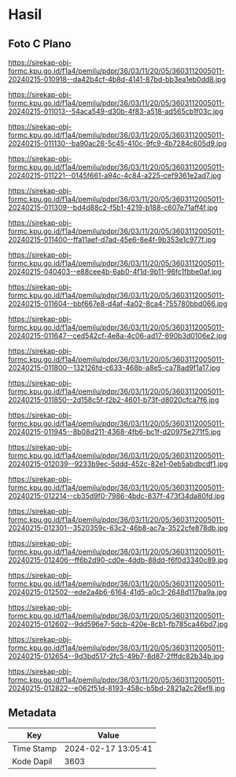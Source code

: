 # Hasil

## Foto C Plano

https://sirekap-obj-formc.kpu.go.id/f1a4/pemilu/pdpr/36/03/11/20/05/3603112005011-20240215-010918--da42b4cf-4b8d-4141-87bd-bb3ea1eb0dd8.jpg

https://sirekap-obj-formc.kpu.go.id/f1a4/pemilu/pdpr/36/03/11/20/05/3603112005011-20240215-011013--54aca549-d30b-4f83-a518-ad565cb1f03c.jpg

https://sirekap-obj-formc.kpu.go.id/f1a4/pemilu/pdpr/36/03/11/20/05/3603112005011-20240215-011130--ba90ac26-5c45-410c-9fc9-4b7284c605d9.jpg

https://sirekap-obj-formc.kpu.go.id/f1a4/pemilu/pdpr/36/03/11/20/05/3603112005011-20240215-011221--0145f661-a94c-4c84-a225-cef9361e2ad7.jpg

https://sirekap-obj-formc.kpu.go.id/f1a4/pemilu/pdpr/36/03/11/20/05/3603112005011-20240215-011309--bd4d88c2-f5b1-4219-b188-c607e71aff4f.jpg

https://sirekap-obj-formc.kpu.go.id/f1a4/pemilu/pdpr/36/03/11/20/05/3603112005011-20240215-011400--ffa11aef-d7ad-45e6-8e4f-9b353e1c977f.jpg

https://sirekap-obj-formc.kpu.go.id/f1a4/pemilu/pdpr/36/03/11/20/05/3603112005011-20240215-040403--e88cee4b-6ab0-4f1d-9b11-96fc1fbbe0af.jpg

https://sirekap-obj-formc.kpu.go.id/f1a4/pemilu/pdpr/36/03/11/20/05/3603112005011-20240215-011604--bbf667e8-d4af-4a02-8ca4-755780bbd066.jpg

https://sirekap-obj-formc.kpu.go.id/f1a4/pemilu/pdpr/36/03/11/20/05/3603112005011-20240215-011647--ced542cf-4e8a-4c06-ad17-690b3d0106e2.jpg

https://sirekap-obj-formc.kpu.go.id/f1a4/pemilu/pdpr/36/03/11/20/05/3603112005011-20240215-011800--132126fd-c633-468b-a8e5-ca78ad9f1a17.jpg

https://sirekap-obj-formc.kpu.go.id/f1a4/pemilu/pdpr/36/03/11/20/05/3603112005011-20240215-011850--2d158c5f-f2b2-4601-b73f-d8020cfca7f6.jpg

https://sirekap-obj-formc.kpu.go.id/f1a4/pemilu/pdpr/36/03/11/20/05/3603112005011-20240215-011945--8b08d211-4368-4fb6-bc1f-d20975e271f5.jpg

https://sirekap-obj-formc.kpu.go.id/f1a4/pemilu/pdpr/36/03/11/20/05/3603112005011-20240215-012039--9233b9ec-5ddd-452c-82e1-0eb5abdbcdf1.jpg

https://sirekap-obj-formc.kpu.go.id/f1a4/pemilu/pdpr/36/03/11/20/05/3603112005011-20240215-012214--cb35d9f0-7986-4bdc-837f-473f34da80fd.jpg

https://sirekap-obj-formc.kpu.go.id/f1a4/pemilu/pdpr/36/03/11/20/05/3603112005011-20240215-012301--3520359c-63c2-46b8-ac7a-3522cfe878db.jpg

https://sirekap-obj-formc.kpu.go.id/f1a4/pemilu/pdpr/36/03/11/20/05/3603112005011-20240215-012406--ff6b2d90-cd0e-4ddb-88dd-f6f0d3340c89.jpg

https://sirekap-obj-formc.kpu.go.id/f1a4/pemilu/pdpr/36/03/11/20/05/3603112005011-20240215-012502--ede2a4b6-6164-41d5-a0c3-2648d117ba9a.jpg

https://sirekap-obj-formc.kpu.go.id/f1a4/pemilu/pdpr/36/03/11/20/05/3603112005011-20240215-012602--9dd596e7-5dcb-420e-8cb1-fb785ca46bd7.jpg

https://sirekap-obj-formc.kpu.go.id/f1a4/pemilu/pdpr/36/03/11/20/05/3603112005011-20240215-012654--9d3bd517-2fc5-49b7-8d87-2fffdc82b34b.jpg

https://sirekap-obj-formc.kpu.go.id/f1a4/pemilu/pdpr/36/03/11/20/05/3603112005011-20240215-012822--e062f51d-8193-458c-b5bd-2821a2c26ef8.jpg


## Metadata

| Key        | Value               |
| ---------- | ------------------- |
| Time Stamp | 2024-02-17 13:05:41 |
| Kode Dapil | 3603                |



